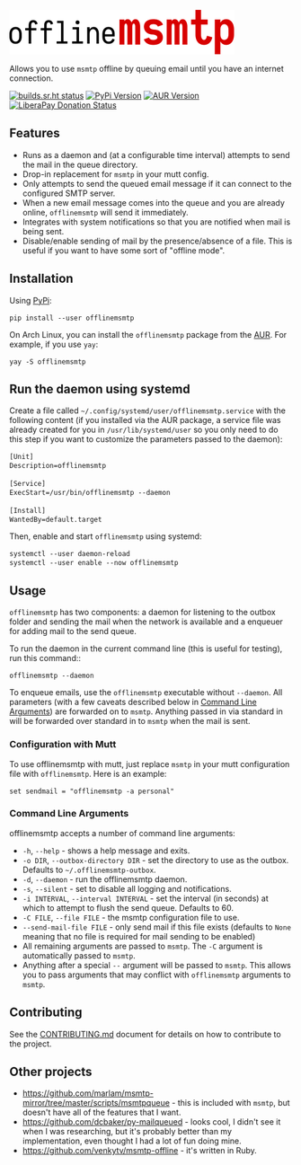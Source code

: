 ![offlinemsmtp](./logo/logo.png)

Allows you to use `msmtp` offline by queuing email until you have an internet
connection.

[![builds.sr.ht status](https://builds.sr.ht/~sumner/offlinemsmtp/commits/build.yml.svg)](https://builds.sr.ht/~sumner/offlinemsmtp/commits/build.yml)
[![PyPi Version](https://img.shields.io/pypi/v/offlinemsmtp?color=4DC71F&logo=python&logoColor=fff)](https://pypi.org/project/offlinemsmtp/)
[![AUR Version](https://img.shields.io/aur/version/offlinemsmtp?logo=linux&logoColor=fff)](https://aur.archlinux.org/packages/offlinemsmtp/)
[![LiberaPay Donation Status](https://img.shields.io/liberapay/receives/sumner.svg?logo=liberapay)](https://liberapay.com/sumner/donate)

## Features

* Runs as a daemon and (at a configurable time interval) attempts to send the
  mail in the queue directory.
* Drop-in replacement for `msmtp` in your mutt config.
* Only attempts to send the queued email message if it can connect to the
  configured SMTP server.
* When a new email message comes into the queue and you are already online,
  `offlinemsmtp` will send it immediately.
* Integrates with system notifications so that you are notified when mail is
  being sent.
* Disable/enable sending of mail by the presence/absence of a file. This is
  useful if you want to have some sort of "offline mode".

## Installation

Using [PyPi](https://pypi.org/project/offlinemsmtp/):

    pip install --user offlinemsmtp

On Arch Linux, you can install the `offlinemsmtp` package from the
[AUR](https://aur.archlinux.org/packages/offlinemsmtp/). For example, if you use
`yay`:

    yay -S offlinemsmtp

## Run the daemon using systemd

Create a file called ``~/.config/systemd/user/offlinemsmtp.service`` with the
following content (if you installed via the AUR package, a service file was
already created for you in ``/usr/lib/systemd/user`` so you only need to do this
step if you want to customize the parameters passed to the daemon):

    [Unit]
    Description=offlinemsmtp

    [Service]
    ExecStart=/usr/bin/offlinemsmtp --daemon

    [Install]
    WantedBy=default.target

Then, enable and start `offlinemsmtp` using systemd:

    systemctl --user daemon-reload
    systemctl --user enable --now offlinemsmtp

## Usage

`offlinemsmtp` has two components: a daemon for listening to the outbox folder
and sending the mail when the network is available and a enqueuer for adding
mail to the send queue.

To run the daemon in the current command line (this is useful for testing), run
this command::

    offlinemsmtp --daemon

To enqueue emails, use the `offlinemsmtp` executable without `--daemon`. All
parameters (with a few caveats described below in [Command Line
Arguments](#command-line-arguments)) are forwarded on to `msmtp`. Anything
passed in via standard in will be forwarded over standard in to `msmtp` when the
mail is sent.

### Configuration with Mutt

To use offlinemsmtp with mutt, just replace `msmtp` in your mutt configuration
file with `offlinemsmtp`. Here is an example:

    set sendmail = "offlinemsmtp -a personal"

### Command Line Arguments

offlinemsmtp accepts a number of command line arguments:

- `-h`, `--help` - shows a help message and exits.
- `-o DIR`, `--outbox-directory DIR` - set the directory to use as the outbox.
  Defaults to `~/.offlinemsmtp-outbox`.
- `-d`, `--daemon` - run the offlinemsmtp daemon.
- `-s`, `--silent` - set to disable all logging and notifications.
- `-i INTERVAL`, `--interval INTERVAL` - set the interval (in seconds) at which
  to attempt to flush the send queue. Defaults to 60.
- `-C FILE`, `--file FILE` - the msmtp configuration file to use.
- `--send-mail-file FILE` - only send mail if this file exists (defaults to
  `None` meaning that no file is required for mail sending to be enabled)
- All remaining arguments are passed to `msmtp`. The `-C` argument is
  automatically passed to `msmtp`.
- Anything after a special `--` argument will be passed to `msmtp`. This allows
  you to pass arguments that may conflict with `offlinemsmtp` arguments to
  `msmtp`.

## Contributing

See the
[CONTRIBUTING.md](https://git.sr.ht/~sumner/offlinemsmtp/tree/master/item/CONTRIBUTING.md)
document for details on how to contribute to the project.

## Other projects

- https://github.com/marlam/msmtp-mirror/tree/master/scripts/msmtpqueue - this
  is included with `msmtp`, but doesn't have all of the features that I want.
- https://github.com/dcbaker/py-mailqueued - looks cool, I didn't see it when I
  was researching, but it's probably better than my implementation, even thought
  I had a lot of fun doing mine.
- https://github.com/venkytv/msmtp-offline - it's written in Ruby.
